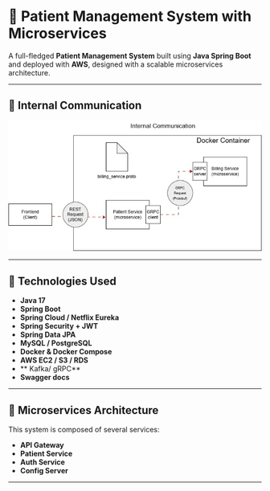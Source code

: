 # 🏥 Patient Management System with Microservices

A full-fledged **Patient Management System** built using **Java Spring Boot** and deployed with **AWS**, designed with a scalable microservices architecture.

---

## 📸 Internal Communication

![System Overview](./images/image.png)

---

## 🚀 Technologies Used

- **Java 17**
- **Spring Boot**
- **Spring Cloud / Netflix Eureka**
- **Spring Security + JWT**
- **Spring Data JPA**
- **MySQL / PostgreSQL**
- **Docker & Docker Compose**
- **AWS EC2 / S3 / RDS**
- ** Kafka/ gRPC**
- **Swagger docs**

---

## 🧩 Microservices Architecture

This system is composed of several services:

- **API Gateway**
- **Patient Service**
- **Auth Service**
- **Config Server**

---



